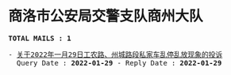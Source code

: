 # 商洛市公安局交警支队商州大队
<pre><b>TOTAL MAILS : 1</b></pre>
<pre>
- <a href="../../categories/mails/8644.md">关于2022年一月29日工农路、州城路段私家车乱停乱放现象的投诉</a><br/>  Query Date : <b>2022-01-29</b> - Reply Date : <b>2022-01-29</b>
</pre>
